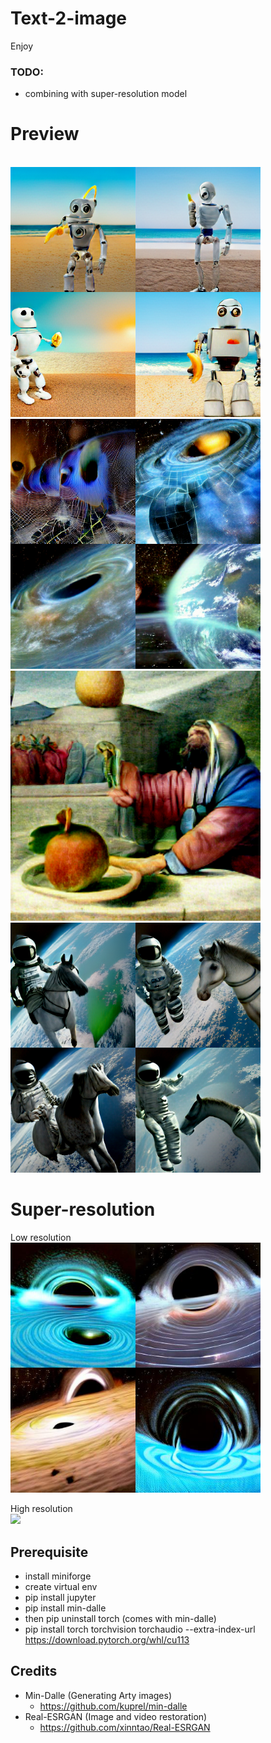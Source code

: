 # Text-2-image
Enjoy

### TODO:
- combining with super-resolution model

# Preview
<br/>
<img src="notebooks/data/image_35.png" width="400">
<img src="notebooks/data/image_4.png" width="400">
<br/>
<img src="notebooks/data/image_17.png" width="400">
<img src="notebooks/data/image_24.png" width="400">


# Super-resolution
Low resolution
<br/>
<img src="notebooks/highres/image00low.jpg" width="400">

High resolution
<br/>
<img src="notebooks/highres/image00high.jpg" width="400">


## Prerequisite
- install miniforge
- create virtual env
- pip install jupyter
- pip install min-dalle
- then pip uninstall torch (comes with min-dalle)
- pip install torch torchvision torchaudio --extra-index-url https://download.pytorch.org/whl/cu113


## Credits
- Min-Dalle (Generating Arty images)
  - https://github.com/kuprel/min-dalle
- Real-ESRGAN (Image and video restoration)
  - https://github.com/xinntao/Real-ESRGAN